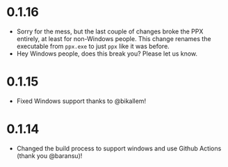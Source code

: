 # 0.1.16

- Sorry for the mess, but the last couple of changes broke the PPX entirely, at least for non-Windows people. This change renames the executable from `ppx.exe` to just `ppx` like it was before.
- Hey Windows people, does this break you? Please let us know.

# 0.1.15

- Fixed Windows support thanks to @bikallem!

# 0.1.14

- Changed the build process to support windows and use Github Actions (thank you @baransu)!
